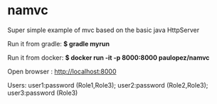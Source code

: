 # namvc

Super simple example of mvc based on the basic java HttpServer

<p>Run it from gradle: <b>$ gradle myrun</b></p>
<p>Run it from docker: <b>$ docker run -it -p 8000:8000 paulopez/namvc</b></p>

<p>Open browser : <a href="http://localhost:8000">http://localhost:8000</a></p>

<p>Users: user1:password (Role1,Role3); user2:password (Role2,Role3); user3:password (Role3)</p>
